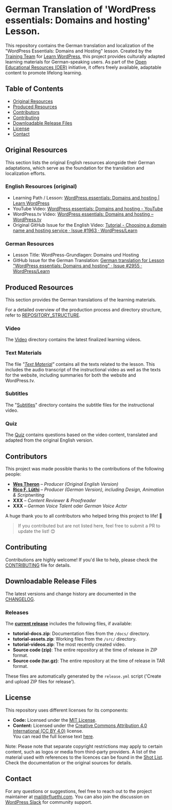# German Translation of 'WordPress essentials: Domains and hosting' Lesson.

This repository contains the German translation and localization of the "WordPress Essentials: Domains and Hosting" lesson. Created by the [Training Team](https://make.wordpress.org/training/) for [Learn WordPress](https://learn.wordpress.org/), this project provides culturally adapted learning materials for German-speaking users. As part of the [Open Educational Resources (OER)](https://en.wikipedia.org/wiki/Open_educational_resources) initiative, it offers freely available, adaptable content to promote lifelong learning.

## Table of Contents

  - [Original Resources](#original-resources)
  - [Produced Resources](#produced-resources)
  - [Contributors](#contributors)
  - [Contributing](#contributing)
  - [Downloadable Release Files](#downloadable-release-files)
  - [License](#license)
  - [Contact](#contact)

## Original Resources

This section lists the original English resources alongside their German adaptations, which serve as the foundation for the translation and localization efforts.

### English Resources (original)
- Learning Path / Lesson: [WordPress essentials: Domains and hosting | Learn WordPress](https://learn.wordpress.org/lesson/wordpress-essentials-domains-and-hosting/)
- YouTube Video: [WordPress essentials: Domains and hosting - YouTube](https://www.youtube.com/watch?v=stbR6Tf7tCg)
- WordPress.tv Video: [WordPress essentials: Domains and hosting – WordPress.tv](https://wordpress.tv/2023/12/07/wordpress-essentials-domains-and-hosting/)
- Original GitHub Issue for the English Video: [Tutorial - Choosing a domain name and hosting service · Issue #1963 · WordPress/Learn](https://github.com/WordPress/Learn/issues/1963)

### German Resources
- Lesson Title: WordPress-Grundlagen: Domains und Hosting
- GitHub Issue for the German Translation: [German translation for Lesson "WordPress essentials: Domains and hosting" · Issue #2955 · WordPress/Learn](https://github.com/WordPress/Learn/issues/2955)

## Produced Resources

This section provides the German translations of the learning materials.

For a detailed overview of the production process and directory structure, refer to [REPOSITORY_STRUCTURE](REPOSITORY_STRUCTURE.md).
### Video

The [Video](media/video) directory contains the latest finalized learning videos.

### Text Materials

The file _"[Text Material](docs/text-material.md)"_ contains all the texts related to the lesson. This includes the audio transcript of the instructional video as well as the texts for the website, including summaries for both the website and WordPress.tv.

### Subtitles

The "[Subtitles](src/subtitles)" directory contains the subtitle files for the instructional video. 

### Quiz

The [Quiz](docs/quiz.md) contains questions based on the video content, translated and adapted from the original English version.

## Contributors

This project was made possible thanks to the contributions of the following people:

- **[Wes Theron](https://profiles.wordpress.org/west7/)** – _Producer (Original English Version)_
- **[Rico F. Lüthi](https://profiles.wordpress.org/rfluethi/)** – _Producer (German Version), including Design, Animation & Scriptwriting_
- **XXX** – _Content Reviewer & Proofreader_
- **XXX** – _German Voice Talent_ oder _German Voice Actor_

A huge thank you to all contributors who helped bring this project to life! 🚀  

> If you contributed but are not listed here, feel free to submit a PR to update the list! 😊

## Contributing

Contributions are highly welcome! If you'd like to help, please check the [CONTRIBUTING](CONTRIBUTING.md) file for details.

## Downloadable Release Files

The latest versions and change history are documented in the [CHANGELOG](CHANGELOG.md).

### Releases

The **[current release](https://github.com/rfluethi/German-translation-for-Lesson-WordPress-essentials-Domains-and-hosting/releases/latest)** includes the following files, if available:

- **tutorial-docs.zip**: Documentation files from the `/docs/` directory.
- **tutorial-assets.zip**: Working files from the `/src/` directory.
- **tutorial-videos.zip**: The most recently created video.
- **Source code (zip)**: The entire repository at the time of release in ZIP format.
- **Source code (tar.gz)**: The entire repository at the time of release in TAR format.

These files are automatically generated by the `release.yml` script ('Create and upload ZIP files for release').

## License

This repository uses different licenses for its components:

- **Code:** Licensed under the [MIT License](LICENSE).
- **Content:** Licensed under the [Creative Commons Attribution 4.0 International (CC BY 4.0)](https://creativecommons.org/licenses/by/4.0/) license.  
  You can read the full license text [here](https://creativecommons.org/licenses/by/4.0/legalcode).

Note: Please note that separate copyright restrictions may apply to certain content, such as logos or media from third-party providers. A list of the material used with references to the licences can be found in the [Shot List](docs/shotlist.md). Check the documentation or the original sources for details.

## Contact

For any questions or suggestions, feel free to reach out to the project maintainer at [mail@rfluethi.com](mailto:mail@rfluethi.com). You can also join the discussion on [WordPress Slack](https://make.wordpress.org/chat/) for community support.